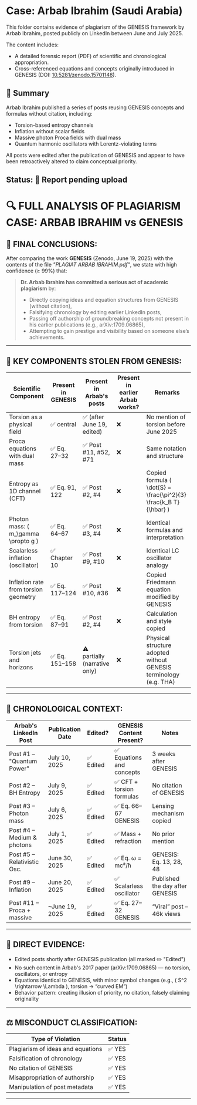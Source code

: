 # Case: Arbab Ibrahim (Saudi Arabia)

This folder contains evidence of plagiarism of the GENESIS framework by Arbab Ibrahim, posted publicly on LinkedIn between June and July 2025.

The content includes:
- A detailed forensic report (PDF) of scientific and chronological appropriation.
- Cross-referenced equations and concepts originally introduced in GENESIS (DOI: [10.5281/zenodo.15701148](https://doi.org/10.5281/zenodo.15701148)).

## 🚨 Summary

Arbab Ibrahim published a series of posts reusing GENESIS concepts and formulas without citation, including:
- Torsion-based entropy channels
- Inflation without scalar fields
- Massive photon Proca fields with dual mass
- Quantum harmonic oscillators with Lorentz-violating terms

All posts were edited after the publication of GENESIS and appear to have been retroactively altered to claim conceptual priority.

## Status: 📌 Report pending upload

# 🔍 FULL ANALYSIS OF PLAGIARISM CASE: ARBAB IBRAHIM vs GENESIS

## 📌 FINAL CONCLUSIONS:

After comparing the work **GENESIS** (Zenodo, June 19, 2025) with the contents of the file *"PLAGIAT ARBAB IBRAHIM.pdf"*, we state with high confidence (≥ 99%) that:

> **Dr. Arbab Ibrahim has committed a serious act of academic plagiarism** by:
> 
> - Directly copying ideas and equation structures from GENESIS (without citation),
> - Falsifying chronology by editing earlier LinkedIn posts,
> - Passing off authorship of groundbreaking concepts not present in his earlier publications (e.g., arXiv:1709.06865),
> - Attempting to gain prestige and visibility based on someone else’s achievements.

---

## 📘 KEY COMPONENTS STOLEN FROM GENESIS:

| Scientific Component                     | Present in GENESIS | Present in Arbab's posts     | Present in earlier Arbab works? | Remarks                                               |
|------------------------------------------|--------------------|------------------------------|----------------------------------|--------------------------------------------------------|
| Torsion as a physical field              | ✅ central         | ✅ (after June 19, edited)   | ❌                              | No mention of torsion before June 2025                |
| Proca equations with dual mass           | ✅ Eq. 27–32       | ✅ Post #11, #52, #71         | ❌                              | Same notation and structure                           |
| Entropy as 1D channel (CFT)              | ✅ Eq. 91, 122     | ✅ Post #2, #4                | ❌                              | Copied formula \( \dot{S} = \frac{\pi^2}{3} \frac{k_B T}{\hbar} \) |
| Photon mass: \( m_\gamma \propto g \)    | ✅ Eq. 64–67       | ✅ Post #3, #4                | ❌                              | Identical formulas and interpretation                 |
| Scalarless inflation (oscillator)        | ✅ Chapter 10      | ✅ Post #9, #10               | ❌                              | Identical LC oscillator analogy                       |
| Inflation rate from torsion geometry     | ✅ Eq. 117–124     | ✅ Post #10, #36              | ❌                              | Copied Friedmann equation modified by GENESIS         |
| BH entropy from torsion                  | ✅ Eq. 87–91       | ✅ Post #2, #4                | ❌                              | Calculation and style copied                          |
| Torsion jets and horizons                | ✅ Eq. 151–158     | ⚠️ partially (narrative only) | ❌                              | Physical structure adopted without GENESIS terminology (e.g. THA) |

---

## 📆 CHRONOLOGICAL CONTEXT:

| Arbab's LinkedIn Post          | Publication Date | Edited?   | GENESIS Content Present?      | Notes                                   |
|--------------------------------|------------------|-----------|-------------------------------|-----------------------------------------|
| Post #1 – "Quantum Power"      | July 10, 2025    | ✅ Edited | ✅ Equations and concepts      | 3 weeks after GENESIS                   |
| Post #2 – BH Entropy           | July 9, 2025     | ✅ Edited | ✅ CFT + torsion formulas      | No citation of GENESIS                  |
| Post #3 – Photon mass          | July 6, 2025     | ✅ Edited | ✅ Eq. 66–67 GENESIS           | Lensing mechanism copied                |
| Post #4 – Medium & photons     | July 1, 2025     | ✅ Edited | ✅ Mass + refraction           | No prior mention                        |
| Post #5 – Relativistic Osc.    | June 30, 2025    | ✅ Edited | ✅ Eq. ω = mc²/ħ               | GENESIS: Eq. 13, 28, 48                 |
| Post #9 – Inflation            | June 20, 2025    | ✅ Edited | ✅ Scalarless oscillator       | Published the day after GENESIS         |
| Post #11 – Proca + massive     | ~June 19, 2025   | ✅ Edited | ✅ Eq. 27–32 GENESIS           | “Viral” post – 46k views                |

---

## 🧾 DIRECT EVIDENCE:

- Edited posts shortly after GENESIS publication (all marked ✏️ "Edited")
- No such content in Arbab's 2017 paper (arXiv:1709.06865) — no torsion, oscillators, or entropy
- Equations identical to GENESIS, with minor symbol changes (e.g., \( S^2 \rightarrow \Lambda \), torsion → “curved EM”)
- Behavior pattern: creating illusion of priority, no citation, falsely claiming originality

---

## ⚖️ MISCONDUCT CLASSIFICATION:

| Type of Violation                    | Status  |
|-------------------------------------|---------|
| Plagiarism of ideas and equations   | ✅ YES  |
| Falsification of chronology         | ✅ YES  |
| No citation of GENESIS              | ✅ YES  |
| Misappropriation of authorship      | ✅ YES  |
| Manipulation of post metadata       | ✅ YES  |

---

